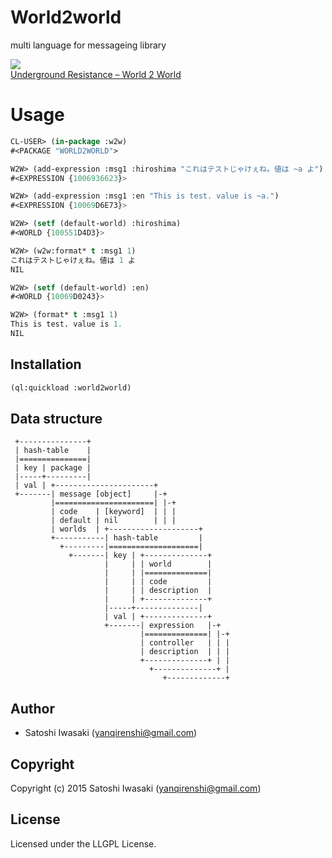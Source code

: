 # World2world
multi language for messageing library

![](http://cdn.discogs.com/44n0Dn7b0YCE5IT2V-Fh314gF9Y=/fit-in/300x300/filters:strip_icc():format(jpeg):mode_rgb()/discogs-images/R-2123-1163629890.jpeg.jpg)  
[Underground Resistance ‎– World 2 World](http://www.discogs.com/Underground-Resistance-World-2-World/release/2123)


# Usage

``` lisp
CL-USER> (in-package :w2w)
#<PACKAGE "WORLD2WORLD">

W2W> (add-expression :msg1 :hiroshima "これはテストじゃけぇね。値は ~a よ")
#<EXPRESSION {1006936623}>

W2W> (add-expression :msg1 :en "This is test. value is ~a.")
#<EXPRESSION {10069D6E73}>

W2W> (setf (default-world) :hiroshima)
#<WORLD {100551D4D3}>

W2W> (w2w:format* t :msg1 1)
これはテストじゃけぇね。値は 1 よ
NIL

W2W> (setf (default-world) :en)
#<WORLD {10069D0243}>

W2W> (format* t :msg1 1)
This is test. value is 1.
NIL
```

## Installation
```lisp
(ql:quickload :world2world)
```

## Data structure
``` text
 +---------------+
 | hash-table    |
 |===============|
 | key | package |
 |-----+---------|
 | val | +----------------------+
 +-------| message [object]     |-+
         |======================| |-+
         | code    | [keyword]  | | |
         | default | nil        | | |
         | worlds  | +--------------------+
         +-----------| hash-table         |
           +---------|====================|
             +-------| key | +--------------+
                     |     | | world        |
                     |     | |==============|
                     |     | | code         |
                     |     | | description  |
                     |     | +--------------+
                     |-----+--------------|
                     | val | +--------------+
                     +-------| expression   |-+
                             |==============| |-+
                             | controller   | | |
                             | description  | | |
                             +--------------+ | |
                               +--------------+ |
                                  +-------------+
```

## Author

* Satoshi Iwasaki (yanqirenshi@gmail.com)

## Copyright

Copyright (c) 2015 Satoshi Iwasaki (yanqirenshi@gmail.com)

## License

Licensed under the LLGPL License.
